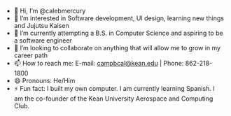 - 👋 Hi, I’m @calebmercury
- 👀 I’m interested in Software development, UI design, learning new things and Jujutsu Kaisen
- 🌱 I’m currently attempting a B.S. in Computer Science and aspiring to be a software engineer  
- 💞️ I’m looking to collaborate on anything that will allow me to grow in my career path 
- 📫 How to reach me: E-mail: campbcal@kean.edu | Phone: 862-218-1800
- 😄 Pronouns: He/Him
- ⚡ Fun fact: I built my own computer. I am currently learning Spanish. I am the co-founder of the Kean University Aerospace and Computing Club.

<!---
calebmercury/calebmercury is a ✨ special ✨ repository because its `README.md` (this file) appears on your GitHub profile.
You can click the Preview link to take a look at your changes.
--->
